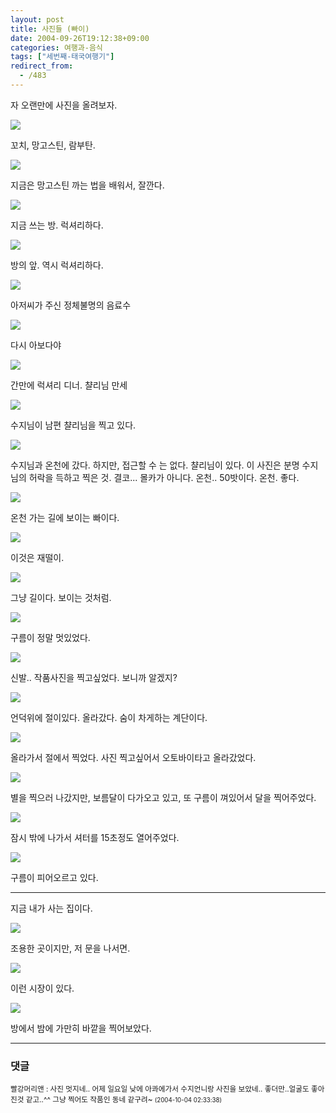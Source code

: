 ```yaml
---
layout: post
title: 사진들 (빠이)
date: 2004-09-26T19:12:38+09:00
categories: 여행과-음식
tags: ["세번째-태국여행기"]
redirect_from:
  - /483
---
```


자 오랜만에 사진을 올려보자.

![ ](/assets/media/uploads_2004_09_PICT1158.jpg)

꼬치, 망고스틴, 람부탄.

![ ](/assets/media/uploads_2004_09_PICT1159.jpg)

지금은 망고스틴 까는 법을 배워서, 잘깐다.

![ ](/assets/media/uploads_2004_09_PICT1167.jpg)

지금 쓰는 방. 럭셔리하다.

![ ](/assets/media/uploads_2004_09_PICT1170.jpg)

방의 앞. 역시 럭셔리하다.

![ ](/assets/media/uploads_2004_09_PICT1175.jpg)

아저씨가 주신 정체불명의 음료수

![ ](/assets/media/uploads_2004_09_PICT1209.jpg)

다시 아보다야

![ ](/assets/media/uploads_2004_09_PICT1220.jpg)

간만에 럭셔리 디너. 챨리님 만세

![ ](/assets/media/uploads_2004_09_PICT1229.jpg)

수지님이 남편 챨리님을 찍고 있다.

![ ](/assets/media/uploads_2004_09_PICT12421.jpg)

수지님과 온천에 갔다. 하지만, 접근할 수 는 없다. 챨리님이 있다. 이 사진은 분명 수지님의 허락을 득하고 찍은 것. 결코... 몰카가 아니다. 온천.. 50밧이다. 온천. 좋다.

![ ](/assets/media/uploads_2004_09_PICT1246.jpg)

온천 가는 길에 보이는 빠이다.

![ ](/assets/media/uploads_2004_09_PICT1255.jpg)

이것은 재떨이.

![ ](/assets/media/uploads_2004_09_PICT1273.jpg)

그냥 길이다. 보이는 것처럼.

![ ](/assets/media/uploads_2004_09_PICT1282.jpg)

구름이 정말 멋있었다.

![ ](/assets/media/uploads_2004_09_PICT13141.jpg)

신발.. 작품사진을 찍고싶었다. 보니까 알겠지?

![ ](/assets/media/uploads_2004_09_PICT1322.jpg)

언덕위에 절이있다. 올라갔다. 숨이 차게하는 계단이다.

![ ](/assets/media/uploads_2004_09_PICT1325.jpg)

올라가서 절에서 찍었다. 사진 찍고싶어서 오토바이타고 올라갔었다.

![ ](/assets/media/uploads_2004_09_PICT1344.jpg)

별을 찍으러 나갔지만, 보름달이 다가오고 있고, 또 구름이 껴있어서 달을 찍어주었다.

![ ](/assets/media/uploads_2004_09_PICT1360.jpg)

잠시 밖에 나가서 셔터를 15초정도 열어주었다.

![ ](/assets/media/uploads_2004_09_PICT1383.jpg)

구름이 피어오르고 있다.

<hr />

지금 내가 사는 집이다.

![ ](/assets/media/uploads_2004_09_PICT1392.jpg)

조용한 곳이지만, 저 문을 나서면.

![ ](/assets/media/uploads_2004_09_PICT13991.jpg)

이런 시장이 있다.

![ ](/assets/media/uploads_2004_09_PICT1425.jpg)

방에서 밤에 가만히 바깥을 찍어보았다.

* * *

### 댓글



<!--- cmt:849 --->
<!--- mail: --->
<!--- parent:0 --->

<small class=comment>빨강머리앤 : 사진 멋지네.. 어제 일요일 낮에 아콰에가서 수지언니랑 사진을 보았네.. 좋더만..얼굴도 좋아진것 같고..^^ 그냥 찍어도 작품인 동네 같구려~ <small>(2004-10-04 02:33:38)</small></small>

